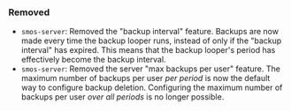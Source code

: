 ### Removed

* `smos-server`: Removed the "backup interval" feature.
  Backups are now made every time the backup looper runs, instead of only if the "backup interval" has expired.
  This means that the backup looper's period has effectively become the backup interval.
* `smos-server`: Removed the server "max backups per user" feature.
  The maximum number of backups per user _per period_ is now the default way to configure backup deletion.
  Configuring the maximum number of backups per user _over all periods_ is no longer possible.

